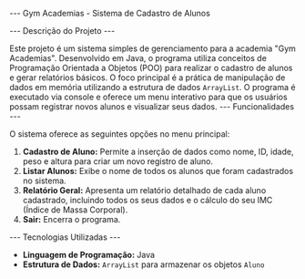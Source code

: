 --- Gym Academias - Sistema de Cadastro de Alunos

--- Descrição do Projeto ---

Este projeto é um sistema simples de gerenciamento para a academia "Gym Academias". 
Desenvolvido em Java, o programa utiliza conceitos de Programação Orientada a Objetos (POO) para realizar o cadastro de alunos e gerar relatórios básicos.
O foco principal é a prática de manipulação de dados em memória utilizando a estrutura de dados `ArrayList`.
O programa é executado via console e oferece um menu interativo para que os usuários possam registrar novos alunos e visualizar seus dados.
--- Funcionalidades --- 

O sistema oferece as seguintes opções no menu principal:

1.  **Cadastro de Aluno:** Permite a inserção de dados como nome, ID, idade, peso e altura para criar um novo registro de aluno.
2.  **Listar Alunos:** Exibe o nome de todos os alunos que foram cadastrados no sistema.
3.  **Relatório Geral:** Apresenta um relatório detalhado de cada aluno cadastrado, incluindo todos os seus dados e o cálculo do seu IMC (Índice de Massa Corporal).
4.  **Sair:** Encerra o programa.

--- Tecnologias Utilizadas ---

* **Linguagem de Programação:** Java
* **Estrutura de Dados:** `ArrayList` para armazenar os objetos `Aluno`
